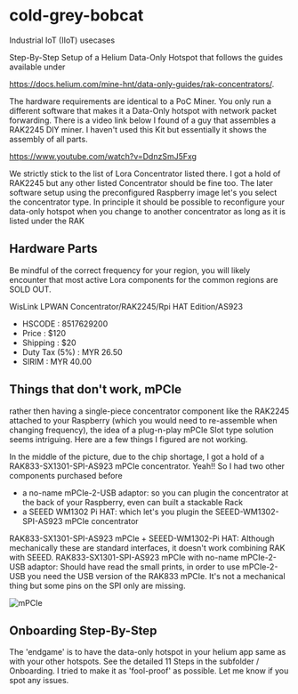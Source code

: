 # cold-grey-bobcat
Industrial IoT (IIoT) usecases

Step-By-Step Setup of a Helium Data-Only Hotspot that follows the guides available under

https://docs.helium.com/mine-hnt/data-only-guides/rak-concentrators/.

The hardware requirements are identical to a PoC Miner. You only run a different software that makes it a Data-Only hotspot with network packet forwarding.
There is a video link below I found of a guy that assembles a RAK2245 DIY miner. I haven't used this Kit but essentially it shows the assembly of all parts.

https://www.youtube.com/watch?v=DdnzSmJ5Fxg

We strictly stick to the list of Lora Concentrator listed there. I got a hold of RAK2245 but any other listed Concentrator should be fine too. The later software setup using the preconfigured Raspberry image let's you select the concentrator type. In principle it should be possible to reconfigure your data-only hotspot when you change to another concentrator as long as it is listed under the RAK

## Hardware Parts

Be mindful of the correct frequency for your region, you will likely encounter that most active Lora components for the common regions are SOLD OUT.

WisLink LPWAN Concentrator/RAK2245/Rpi HAT Edition/AS923
- HSCODE        : 8517629200
- Price         : $120
- Shipping      : $20
- Duty Tax (5%) : MYR 26.50
- SIRIM         : MYR 40.00  

## Things that don't work, mPCIe

rather then having a single-piece concentrator component like the RAK2245 attached to your Raspberry (which you would need to re-assemble when changing frequency), the idea of a plug-n-play mPCIe Slot type solution seems intriguing. Here are a few things I figured are not working.

In the middle of the picture, due to the chip shortage, I got a hold of a RAK833-SX1301-SPI-AS923 mPCIe concentrator. Yeah!!
So I had two other components purchased before
- a no-name mPCIe-2-USB adaptor: so you can plugin the concentrator at the back of your Raspberry, even can built a stackable Rack
- a SEEED WM1302 Pi HAT: which let's you plugin the SEEED-WM1302-SPI-AS923 mPCIe concentrator

RAK833-SX1301-SPI-AS923 mPCIe + SEEED-WM1302-Pi HAT: Although mechanically these are standard interfaces, it doesn't work combining RAK with SEEED.
RAK833-SX1301-SPI-AS923 mPCIe with no-name mPCIe-2-USB adaptor: Should have read the small prints, in order to use mPCIe-2-USB you need the USB version of the RAK833 mPCIe. It's not a mechanical thing but some pins on the SPI only are missing.

![mPCIe](IMG_0979.jpg?raw=true "mPCIe stuff")


## Onboarding Step-By-Step

The 'endgame' is to have the data-only hotspot in your helium app same as with your other hotspots. See the detailed 11 Steps in the subfolder / Onboarding. I tried to make it as 'fool-proof' as possible. Let me know if you spot any issues.
